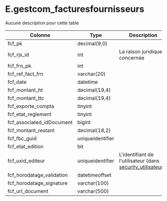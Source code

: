 # E.gestcom_facturesfournisseurs

Aucune description pour cette table

Colonne|Type|Description
---|---|---
fcf_pk|decimal(9,0)|
fcf_rjs_id|int|La raison juridique concernée 
fcf_frn_pk|int|
fcf_ref_fact_frn|varchar(20)|
fcf_date|datetime|
fcf_montant_ht|decimal(19,4)|
fcf_montant_ttc|decimal(19,4)|
fcf_exporte_compta|tinyint|
fcf_etat_reglement|tinyint|
fcf_associated_idDocument|bigint|
fcf_montant_restant|decimal(18,2)|
fcf_fbc_guid|uniqueidentifier|
fcf_etat_edition|bit|
fcf_uxid_editeur|uniqueidentifier|L'identifiant de l'utilisateur (dans [security_utilisateurs](generated_security_utilisateurs.md)) 
fcf_horodatage_validation|datetimeoffset|
fcf_horodatage_signature|varchar(100)|
fcf_url_document|varchar(500)|
